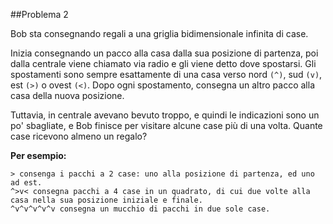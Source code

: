 ##Problema 2

Bob sta consegnando regali a una griglia bidimensionale infinita di case.

Inizia consegnando un pacco alla casa dalla sua posizione di partenza, poi dalla centrale viene chiamato via radio e gli viene detto dove spostarsi. Gli spostamenti sono sempre esattamente di una casa verso nord `(^)`, sud `(v)`, est `(>)` o ovest `(<)`. Dopo ogni spostamento, consegna un altro pacco alla casa della nuova posizione.

Tuttavia, in centrale avevano bevuto troppo, e quindi le indicazioni sono un po' sbagliate, e Bob finisce per visitare alcune case più di una volta. Quante case ricevono almeno un regalo?

**Per esempio:**

```
> consenga i pacchi a 2 case: uno alla posizione di partenza, ed uno ad est.
^>v< consegna pacchi a 4 case in un quadrato, di cui due volte alla casa nella sua posizione iniziale e finale.
^v^v^v^v^v consegna un mucchio di pacchi in due sole case.
```